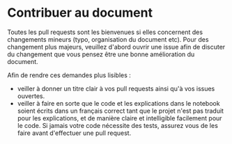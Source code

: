# Contribuer au document 

Toutes les pull requests sont les bienvenues si elles concernent des changements mineurs (typo, organisation du document etc). Pour des changement plus majeurs, veuillez d'abord ouvrir une issue afin de discuter du changement que vous pensez être une bonne amélioration du document. 

Afin de rendre ces demandes plus lisibles :
* veiller à donner un titre clair à vos pull requests ainsi qu'à vos issues ouvertes. 
* veiller à faire en sorte que le code et les explications dans le notebook soient écrits dans un français correct tant que le projet n'est pas traduit pour les explications, et de manière claire et intelligible facilement pour le code. Si jamais votre code nécessite des tests, assurez vous de les faire avant d'effectuer une pull request.  
